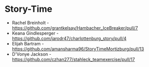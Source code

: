 # Story-Time
- Rachel Breinholt - https://github.com/grantkelsay/Hambacher_IceBreaker/pull/7
- Keana Gindlesperger - https://github.com/jarodr47/charlottenburg_story/pull/4
- Elijah Bartram - https://github.com/amansharma96/StoryTimeMortizburg/pull/13
- D'Vonye Jackson - https://github.com/czhan277/stahleck_teamexercise/pull/17